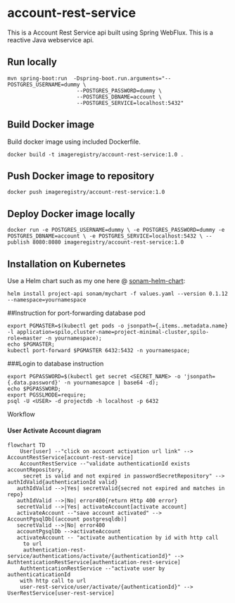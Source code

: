 # account-rest-service

This is a Account Rest Service api built using Spring WebFlux. 
This is a reactive Java webservice api.


## Run locally

```
mvn spring-boot:run  -Dspring-boot.run.arguments="--POSTGRES_USERNAME=dummy \
                      --POSTGRES_PASSWORD=dummy \
                      --POSTGRES_DBNAME=account \
                      --POSTGRES_SERVICE=localhost:5432"
```
 
 
## Build Docker image

Build docker image using included Dockerfile.


`docker build -t imageregistry/account-rest-service:1.0 .` 

## Push Docker image to repository

`docker push imageregistry/account-rest-service:1.0`

## Deploy Docker image locally

`docker run -e POSTGRES_USERNAME=dummy \
 -e POSTGRES_PASSWORD=dummy -e POSTGRES_DBNAME=account \
  -e POSTGRES_SERVICE=localhost:5432 \
 --publish 8080:8080 imageregistry/account-rest-service:1.0`


## Installation on Kubernetes
Use a Helm chart such as my one here @ [sonam-helm-chart](https://github.com/sonamsamdupkhangsar/sonam-helm-chart):

```
helm install project-api sonam/mychart -f values.yaml --version 0.1.12 --namespace=yournamespace
```

##Instruction for port-forwarding database pod
```
export PGMASTER=$(kubectl get pods -o jsonpath={.items..metadata.name} -l application=spilo,cluster-name=project-minimal-cluster,spilo-role=master -n yournamespace); 
echo $PGMASTER;
kubectl port-forward $PGMASTER 6432:5432 -n yournamespace;
```

###Login to database instruction
```
export PGPASSWORD=$(kubectl get secret <SECRET_NAME> -o 'jsonpath={.data.password}' -n yournamesapce | base64 -d);
echo $PGPASSWORD;
export PGSSLMODE=require;
psql -U <USER> -d projectdb -h localhost -p 6432

```

Workflow


#### User Activate Account diagram
```mermaid
flowchart TD
    User[user] --"click on account activation url link" -->  AccountRestService[account-rest-service] 
    AccountRestService --"validate authenticationId exists accountRepository,
     secret is valid and not expired in passwordSecretRepository" --> authIdValid{authenticationId valid}
   authIdValid -->|Yes| secretValid{secred not expired and matches in repo}
   authIdValid -->|No| error400{return Http 400 error}
   secretValid -->|Yes| activateAccount[activate account]
   activateAccount --"save account activated" --> AccountPgsqlDb[(account postgresqldb)]
   secretValid -->|No| error400
   accountPgsqlDb -->activateAccount
   activateAccount -- "activate authentication by id with http call
     to url  
     authentication-rest-service/authentications/activate/{authenticationId}" --> AuthtenticationRestService[authentication-rest-service]
    AuthtenticationRestService --"activate user by authenticaticationId 
    with http call to url  
    user-rest-service/user/activate/{authenticationId}" --> UserRestService[user-rest-service]    
```




